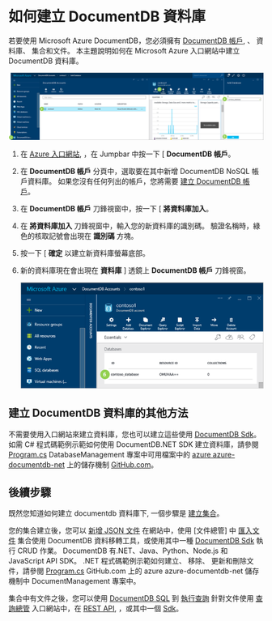 <properties 
    pageTitle="如何在 DocumentDB 中建立資料庫 |Microsoft Azure" 
    description="了解如何使用 Azure DocumentDB 的線上服務入口網站 (其為一種 JSON 的 NoSQL 文件資料庫)，來建立受管理的資料庫。 立即取得免費試用版。" 
    keywords="how to create a database" 
    services="documentdb" 
    authors="mimig1" 
    manager="jhubbard" 
    editor="monicar" 
    documentationCenter=""/>

<tags 
    ms.service="documentdb" 
    ms.workload="data-services" 
    ms.tgt_pltfrm="na" 
    ms.devlang="na" 
    ms.topic="article" 
    ms.date="11/18/2015" 
    ms.author="mimig"/>

# 如何建立 DocumentDB 資料庫

若要使用 Microsoft Azure DocumentDB，您必須擁有 [DocumentDB 帳戶](documentdb-create-account.md), 、 資料庫、 集合和文件。  本主題說明如何在 Microsoft Azure 入口網站中建立 DocumentDB 資料庫。 

![螢幕擷取畫面示範建立資料庫的方法，並反白顯示 [瀏覽] 按鈕、[瀏覽] 刀鋒視窗上的 DocumentDB 帳戶，及 [DocumentDB 帳戶] 刀鋒視窗上的 DocumentDB 帳戶等](./media/documentdb-create-database/docdb-database-creation-1-3.png)

1.  在 [Azure 入口網站](https://portal.azure.com/), ，在 Jumpbar 中按一下 [ **DocumentDB 帳戶**。 

2.  在 **DocumentDB 帳戶** 分頁中，選取要在其中新增 DocumentDB NoSQL 帳戶資料庫。 如果您沒有任何列出的帳戶，您將需要 [建立 DocumentDB 帳戶](documentdb-create-account.md)。

3. 在 **DocumentDB 帳戶** 刀鋒視窗中，按一下 [ **將資料庫加入**。

4. 在 **將資料庫加入** 刀鋒視窗中，輸入您的新資料庫的識別碼。 驗證名稱時，綠色的核取記號會出現在 **識別碼** 方塊。

5. 按一下 [ **確定** 以建立新資料庫螢幕底部。 

7. 新的資料庫現在會出現在 **資料庫** ] 透鏡上 **DocumentDB 帳戶** 刀鋒視窗。
 
    ![[DocumentDB 帳戶] 刀鋒視窗中的新資料庫螢幕擷取畫面](./media/documentdb-create-database/docdb-database-creation-7.png)

## 建立 DocumentDB 資料庫的其他方法

不需要使用入口網站來建立資料庫，您也可以建立這些使用 [DocumentDB Sdk](https://msdn.microsoft.com/library/azure/dn781482.aspx)。 如需 C# 程式碼範例示範如何使用 DocumentDB.NET SDK 建立資料庫，請參閱 [Program.cs](https://github.com/Azure/azure-documentdb-net/blob/master/samples/code-samples/DatabaseManagement/Program.cs) DatabaseManagement 專案中可用檔案中的 [azure azure-documentdb-net](https://github.com/Azure/azure-documentdb-net) 上的儲存機制 [GitHub.com](https://github.com)。 

## 後續步驟

既然您知道如何建立 documentdb 資料庫下, 一個步驟是 [建立集合](documentdb-create-collection.md)。

您的集合建立後，您可以 [新增 JSON 文件](../documentdb-view-json-document-explorer.md) 在網站中，使用 [文件總管] 中 [匯入文件](documentdb-import-data.md) 集合使用 DocumentDB 資料移轉工具，或使用其中一種 [DocumentDB Sdk](https://msdn.microsoft.com/library/azure/dn781482.aspx) 執行 CRUD 作業。 DocumentDB 有.NET、Java、Python、Node.js 和 JavaScript API SDK。 .NET 程式碼範例示範如何建立、 移除、 更新和刪除文件，請參閱 [Program.cs](https://github.com/Azure/azure-documentdb-net/blob/master/samples/code-samples/DocumentManagement/Program.cs) GitHub.com 上的 azure azure-documentdb-net 儲存機制中 DocumentManagement 專案中。  

集合中有文件之後，您可以使用 [DocumentDB SQL](documentdb-sql-query.md) 到 [執行查詢](documentdb-sql-query.md#executing-queries) 針對文件使用 [查詢總管](documentdb-query-collections-query-explorer.md) 入口網站中，在 [REST API](https://msdn.microsoft.com/library/azure/dn781481.aspx), ，或其中一個 [Sdk](https://msdn.microsoft.com/library/azure/dn781482.aspx)。 

